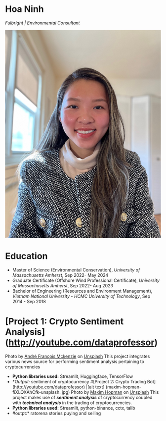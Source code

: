 # Hoa Ninh
*Fulbright | Environmental Consultant*

![alt text](portrait.jpg)



# Education
* Master of Science (Environmental Conservation), *University of Massachusetts Amherst*, Sep 2022- May 2024
* Graduate Certificate (Offshore Wind Professional Certificate), *University of Massachusetts Amherst*, Sep 2022- Aug 2023
* Bachelor of Engineering (Resources and Environment Management), *Vietnam National University - HCMC University of Technology*, Sep 2014 - Sep 2018


# [Project 1: Crypto Sentiment Analysis] (http://youtube.com/dataprofessor)

Photo by <a href="https://unsplash.com/@silverhousehd?utm_source=unsplash&utm medium=referral&utm_content=creditCopyText">André François Mckenzie</a> on <a href="https://unsplash.com/s/photos/cryptocurrency?
utm_source=unsplash&utm_medium=referral&utm_content=creditCopyText">Unsplash</a>
This project integrates various news source for performing sentiment analysis pertaining to cryptocurrencies
* **Python libraries used:** Streamlit, Huggingface, TensorFlow
* **Output:* sentiment of cryptocurrency
#[Project 2: Crypto Trading Bot] (http://youtube.com/dataprofessor)
|[alt text] (maxim-hopman-fiXLQXAhCfk-unsplash. jpg)
Photo by <a href="https://unsplash.com/@nampoh?utm_source=unsplash&utm_medium=referral&utm_content=creditCopyText">Maxim Hopman</a> on <a href="https://unsplash.com/s/photos/cryptocurrency-trading?
utm source=unsplash&utm medium=referral&utm content=creditCopyText">Unsplash</a>
This project makes use of ***sentiment analysis*** of cryptocurrency coupled with ***technical analysis*** in the trading of cryptocurrencies.
* **Python libraries used:** Streamlit, python-binance, cctx, talib
* #outpt:* ratorena stories puying and selling
